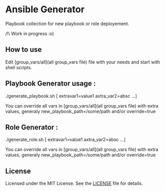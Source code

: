 Ansible Generator
==================

Playbook collection for new playbook or role deployement.


/!\ Work in progress :o)

How to use
----------

Edit [group_vars/all](all group_vars file) file with your needs
and start with shell scripts.



Playbook Generator usage :
--------------------------

./generate_playbook.sh <NAME> [ extravar1=value1 axtra_var2=absc ...]

You can override all vars in [group_vars/all](all group_vars file) with extra values,
generaly new_playbook_path=/some/path and/or override=true



Role Generator :
----------------


./generate_role.sh <NAME> [ extravar1=value1 axtra_var2=absc ...]

You can override all vars in [group_vars/all](all group_vars file) with extra values,
generaly new_playbook_path=/some/path and/or override=true



License
-------

Licensed under the MIT License. See the [LICENSE](LICENSE) file for details.

